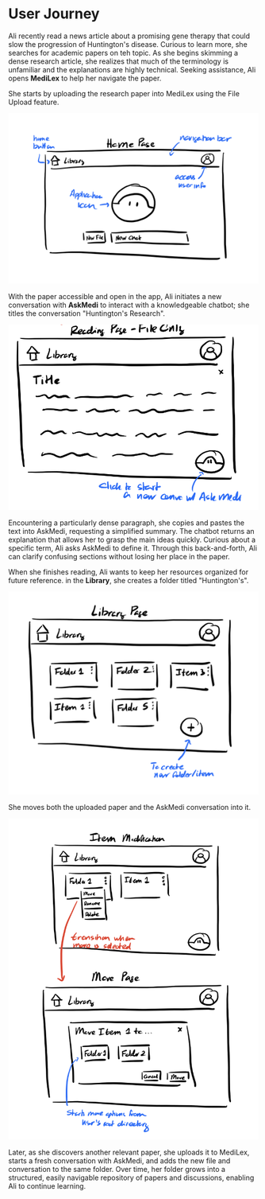 # User Journey

Ali recently read a news article about a promising gene therapy that could slow the progression of Huntington's disease. Curious to learn more, she searches for academic papers on teh topic. As she begins skimming a dense research article, she realizes that much of the terminology is unfamiliar and the explanations are highly technical. Seeking assistance, Ali opens **MediLex** to help her navigate the paper.

She starts by uploading the research paper into MediLex using the File Upload feature.

![see "New File" button](../../assets/assignment2/home.png)

With the paper accessible and open in the app, Ali initiates a new conversation with **AskMedi** to interact with a knowledgeable chatbot; she titles the conversation "Huntington's Research".

![see "New Chat" button](../../assets/assignment2/newChatButton.png)

Encountering a particularly dense paragraph, she copies and pastes the text into AskMedi, requesting a simplified summary. The chatbot returns an explanation that allows her to grasp the main ideas quickly. Curious about a specific term, Ali asks AskMedi to define it. Through this back-and-forth, Ali can clarify confusing sections without losing her place in the paper.

When she finishes reading, Ali wants to keep her resources organized for future reference. in the **Library**, she creates a folder titled "Huntington's".

![see "New File" Button](../../assets/assignment2/library.png)

She moves both the uploaded paper and the AskMedi conversation into it.

![see "Move File" Transitions](../../assets/assignment2/itemModification.png)

Later, as she discovers another relevant paper, she uploads it to MediLex, starts a fresh conversation with AskMedi, and adds the new file and conversation to the same folder. Over time, her folder grows into a structured, easily navigable repository of papers and discussions, enabling Ali to continue learning.
